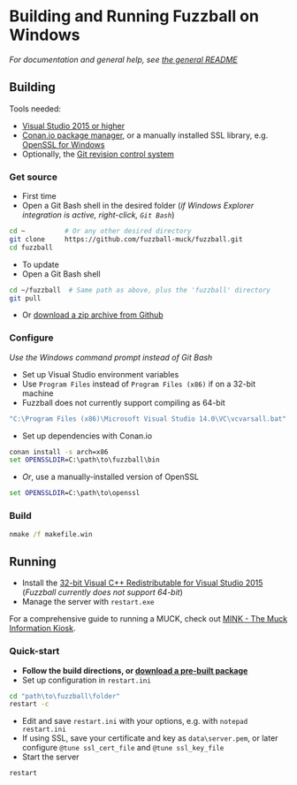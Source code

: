 Building and Running Fuzzball on Windows
===============
*For documentation and general help, see [the general README](README.md)*

## Building
Tools needed:
* [Visual Studio 2015 or higher](https://www.visualstudio.com/downloads/download-visual-studio-vs)
* [Conan.io package manager](https://www.conan.io/downloads), or a manually installed SSL library, e.g. [OpenSSL for Windows](https://wiki.openssl.org/index.php/Binaries)
* Optionally, the [Git revision control system](https://git-scm.com/download/win)

### Get source
* First time
 * Open a Git Bash shell in the desired folder (*if Windows Explorer integration is active, right-click, ```Git Bash```*)
```sh
cd ~          # Or any other desired directory
git clone     https://github.com/fuzzball-muck/fuzzball.git
cd fuzzball
```
* To update
 * Open a Git Bash shell
```sh
cd ~/fuzzball  # Same path as above, plus the 'fuzzball' directory
git pull
```
* Or [download a zip archive from Github](https://github.com/fuzzball-muck/fuzzball/archive/master.zip)

### Configure
*Use the Windows command prompt instead of Git Bash*
* Set up Visual Studio environment variables
 * Use ```Program Files``` instead of ```Program Files (x86)``` if on a 32-bit machine
 * Fuzzball does not currently support compiling as 64-bit
```bat
"C:\Program Files (x86)\Microsoft Visual Studio 14.0\VC\vcvarsall.bat" x86
```
* Set up dependencies with Conan.io
```bat
conan install -s arch=x86
set OPENSSLDIR=C:\path\to\fuzzball\bin
```
* *Or*, use a manually-installed version of OpenSSL
```bat
set OPENSSLDIR=C:\path\to\openssl
```

### Build
```bat
nmake /f makefile.win
```

## Running
* Install the [32-bit Visual C++ Redistributable for Visual Studio 2015][visual-runtime] (*Fuzzball currently does not support 64-bit*)
* Manage the server with ```restart.exe```

For a comprehensive guide to running a MUCK, check out [MINK - The Muck Information Kiosk][help-mink].

### Quick-start
* **Follow the build directions, or [download a pre-built package][docs-downloads]**
* Set up configuration in ```restart.ini```
```bat
cd "path\to\fuzzball\folder"
restart -c
```
* Edit and save ```restart.ini``` with your options, e.g. with ```notepad restart.ini```
* If using SSL, save your certificate and key as ```data\server.pem```, or later configure ```@tune ssl_cert_file``` and ```@tune ssl_key_file```
* Start the server
```bat
restart
```

[help-mink]: http://www.rdwarf.com/users/mink/muckman/
[docs-downloads]: README.md#downloads
[visual-runtime]: https://www.microsoft.com/en-us/download/details.aspx?id=48145
